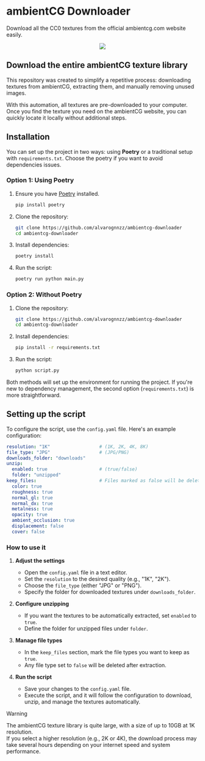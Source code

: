 # ambientCG Downloader

Download all the CC0 textures from the official ambientcg.com website easily.

<p align="center">
  <img src="https://github.com/user-attachments/assets/0efce479-5cbe-4ed1-9805-818c18b6a151" />
</p>

## Download the entire ambientCG texture library
This repository was created to simplify a repetitive process: downloading textures from ambientCG, extracting them, and manually removing unused images.

With this automation, all textures are pre-downloaded to your computer. Once you find the texture you need on the ambientCG website, you can quickly locate it locally without additional steps.

## Installation  

You can set up the project in two ways: using **Poetry** or a traditional setup with `requirements.txt`. Choose the poetry if you want to avoid dependencies issues.  

### Option 1: Using Poetry  
1. Ensure you have [Poetry](https://python-poetry.org/) installed.  
   ```bash
   pip install poetry
   ```
2. Clone the repository:  
   ```bash
   git clone https://github.com/alvarognnzz/ambientcg-downloader
   cd ambientcg-downloader
   ```
3. Install dependencies:  
   ```bash
   poetry install
   ```
4. Run the script:  
   ```bash
   poetry run python main.py
   ```

### Option 2: Without Poetry
1. Clone the repository:  
   ```bash
   git clone https://github.com/alvarognnzz/ambientcg-downloader
   cd ambientcg-downloader
   ```
2. Install dependencies:  
   ```bash
   pip install -r requirements.txt
   ```
3. Run the script:  
   ```bash
   python script.py
   ```

Both methods will set up the environment for running the project. If you're new to dependency management, the second option (`requirements.txt`) is more straightforward.

## Setting up the script  

To configure the script, use the `config.yaml` file. Here's an example configuration:  

```yaml
resolution: "1K"                  # (1K, 2K, 4K, 8K)
file_type: "JPG"                  # (JPG/PNG)
downloads_folder: "downloads"
unzip: 
  enabled: true                   # (true/false)
  folder: "unzipped"
keep_files:                       # Files marked as false will be deleted
  color: true
  roughness: true
  normal_gl: true
  normal_dx: true
  metalness: true
  opacity: true
  ambient_occlusion: true
  displacement: false
  cover: false
```

### How to use it  

1. **Adjust the settings**  
   - Open the `config.yaml` file in a text editor.  
   - Set the `resolution` to the desired quality (e.g., "1K", "2K").  
   - Choose the `file_type` (either "JPG" or "PNG").  
   - Specify the folder for downloaded textures under `downloads_folder`.  

2. **Configure unzipping**  
   - If you want the textures to be automatically extracted, set `enabled` to `true`.  
   - Define the folder for unzipped files under `folder`.  

3. **Manage file types**  
   - In the `keep_files` section, mark the file types you want to keep as `true`.  
   - Any file type set to `false` will be deleted after extraction.  

4. **Run the script**  
   - Save your changes to the `config.yaml` file.  
   - Execute the script, and it will follow the configuration to download, unzip, and manage the textures automatically.

> [!WARNING]  
> The ambientCG texture library is quite large, with a size of up to 10GB at 1K resolution.  
> If you select a higher resolution (e.g., 2K or 4K), the download process may take several hours depending on your internet speed and system performance.
